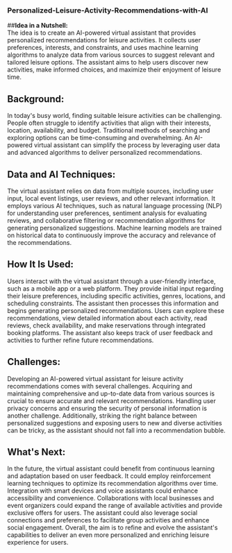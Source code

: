 ### Personalized-Leisure-Activity-Recommendations-with-AI

##**Idea in a Nutshell:**  
The idea is to create an AI-powered virtual assistant that provides personalized recommendations for leisure activities. It collects user preferences, interests, and constraints, and uses machine learning algorithms to analyze data from various sources to suggest relevant and tailored leisure options. The assistant aims to help users discover new activities, make informed choices, and maximize their enjoyment of leisure time.

## **Background:**  
In today's busy world, finding suitable leisure activities can be challenging. People often struggle to identify activities that align with their interests, location, availability, and budget. Traditional methods of searching and exploring options can be time-consuming and overwhelming. An AI-powered virtual assistant can simplify the process by leveraging user data and advanced algorithms to deliver personalized recommendations.

## **Data and AI Techniques:**  
The virtual assistant relies on data from multiple sources, including user input, local event listings, user reviews, and other relevant information. It employs various AI techniques, such as natural language processing (NLP) for understanding user preferences, sentiment analysis for evaluating reviews, and collaborative filtering or recommendation algorithms for generating personalized suggestions. Machine learning models are trained on historical data to continuously improve the accuracy and relevance of the recommendations.


## **How It Is Used:**   
Users interact with the virtual assistant through a user-friendly interface, such as a mobile app or a web platform. They provide initial input regarding their leisure preferences, including specific activities, genres, locations, and scheduling constraints. The assistant then processes this information and begins generating personalized recommendations. Users can explore these recommendations, view detailed information about each activity, read reviews, check availability, and make reservations through integrated booking platforms. The assistant also keeps track of user feedback and activities to further refine future recommendations.


## **Challenges:**    
Developing an AI-powered virtual assistant for leisure activity recommendations comes with several challenges. Acquiring and maintaining comprehensive and up-to-date data from various sources is crucial to ensure accurate and relevant recommendations. Handling user privacy concerns and ensuring the security of personal information is another challenge. Additionally, striking the right balance between personalized suggestions and exposing users to new and diverse activities can be tricky, as the assistant should not fall into a recommendation bubble.

## **What's Next:**  
In the future, the virtual assistant could benefit from continuous learning and adaptation based on user feedback. It could employ reinforcement learning techniques to optimize its recommendation algorithms over time. Integration with smart devices and voice assistants could enhance accessibility and convenience. Collaborations with local businesses and event organizers could expand the range of available activities and provide exclusive offers for users. The assistant could also leverage social connections and preferences to facilitate group activities and enhance social engagement. Overall, the aim is to refine and evolve the assistant's capabilities to deliver an even more personalized and enriching leisure experience for users.

